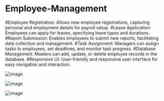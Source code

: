 # Employee-Management

#Employee Registration: 
Allows new employee registrations, capturing personal and employment details for payroll setup.
#Leave Application:
Employees can apply for leaves, specifying leave types and durations.
#Report Submission: 
Enables employees to submit new reports, facilitating data collection and management.
#Task Assignment: 
Managers can assign tasks to employees, set deadlines, and monitor task progress.
#Database Management:
Masters can add, update, or delete employee records in the database.
#Responsive UI:
User-friendly and responsive user interface for easy navigation and interaction.



![image](https://github.com/bikashSharma1499/Employee-Management/assets/110386971/e00e1e05-08fd-439b-8271-fd26645a658a)


![image](https://github.com/bikashSharma1499/Employee-Management/assets/110386971/b91e21e9-4fae-4785-b283-726befe08c51)


![image](https://github.com/bikashSharma1499/Employee-Management/assets/110386971/2d8596a4-c29d-4495-93d4-397e7b680776)
